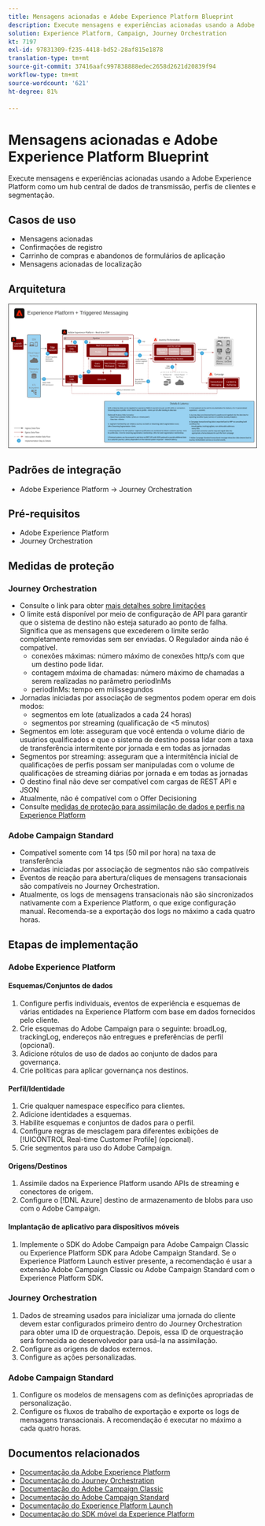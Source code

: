```yaml
---
title: Mensagens acionadas e Adobe Experience Platform Blueprint
description: Execute mensagens e experiências acionadas usando a Adobe Experience Platform como um hub central de dados de transmissão, perfis de clientes e segmentação.
solution: Experience Platform, Campaign, Journey Orchestration
kt: 7197
exl-id: 97831309-f235-4418-bd52-28af815e1878
translation-type: tm+mt
source-git-commit: 37416aafc997838888edec2658d2621d20839f94
workflow-type: tm+mt
source-wordcount: '621'
ht-degree: 81%

---
```


# Mensagens acionadas e Adobe Experience Platform Blueprint

Execute mensagens e experiências acionadas usando a Adobe Experience Platform como um hub central de dados de transmissão, perfis de clientes e segmentação.

## Casos de uso

* Mensagens acionadas
* Confirmações de registro
* Carrinho de compras e abandonos de formulários de aplicação
* Mensagens acionadas de localização

## Arquitetura

<img src="assets/triggered.svg" alt="Arquitetura de referência para o blueprint do Triggered Messaging e do Adobe Experience Platform" style="border:1px solid #4a4a4a" />

## Padrões de integração

* Adobe Experience Platform -> Journey Orchestration

## Pré-requisitos

* Adobe Experience Platform
* Journey Orchestration

## Medidas de proteção

### Journey Orchestration

* Consulte o link para obter [mais detalhes sobre limitações](https://experienceleague.adobe.com/docs/journeys/using/starting-with-journeys/limitations.html?lang=pt-BR#starting-with-journeys)
* O limite está disponível por meio de configuração de API para garantir que o sistema de destino não esteja saturado ao ponto de falha. Significa que as mensagens que excederem o limite serão completamente removidas sem ser enviadas. O Regulador ainda não é compatível.
   * conexões máximas: número máximo de conexões http/s com que um destino pode lidar.
   * contagem máxima de chamadas: número máximo de chamadas a serem realizadas no parâmetro periodInMs
   * periodInMs: tempo em milissegundos
* Jornadas iniciadas por associação de segmentos podem operar em dois modos:
   * segmentos em lote (atualizados a cada 24 horas)
   * segmentos por streaming (qualificação de &lt;5 minutos)
* Segmentos em lote: asseguram que você entenda o volume diário de usuários qualificados e que o sistema de destino possa lidar com a taxa de transferência intermitente por jornada e em todas as jornadas
* Segmentos por streaming: asseguram que a intermitência inicial de qualificações de perfis possam ser manipuladas com o volume de qualificações de streaming diárias por jornada e em todas as jornadas
* O destino final não deve ser compatível com cargas de REST API e JSON
* Atualmente, não é compatível com o Offer Decisioning
* Consulte [medidas de proteção para assimilação de dados e perfis na Experience Platform](https://experienceleague.adobe.com/docs/experience-platform/profile/guardrails.html?lang=pt-BR)

### Adobe Campaign Standard

* Compatível somente com 14 tps (50 mil por hora) na taxa de transferência
* Jornadas iniciadas por associação de segmentos não são compatíveis
* Eventos de reação para abertura/cliques de mensagens transacionais são compatíveis no Journey Orchestration.
* Atualmente, os logs de mensagens transacionais não são sincronizados nativamente com a Experience Platform, o que exige configuração manual. Recomenda-se a exportação dos logs no máximo a cada quatro horas.


## Etapas de implementação

### Adobe Experience Platform

#### Esquemas/Conjuntos de dados

1. Configure perfis individuais, eventos de experiência e esquemas de várias entidades na Experience Platform com base em dados fornecidos pelo cliente.
1. Crie esquemas do Adobe Campaign para o seguinte: broadLog, trackingLog, endereços não entregues e preferências de perfil (opcional).
1. Adicione rótulos de uso de dados ao conjunto de dados para governança.
1. Crie políticas para aplicar governança nos destinos.

#### Perfil/Identidade

1. Crie qualquer namespace específico para clientes.
1. Adicione identidades a esquemas.
1. Habilite esquemas e conjuntos de dados para o perfil.
1. Configure regras de mesclagem para diferentes exibições de [!UICONTROL Real-time Customer Profile] (opcional).
1. Crie segmentos para uso do Adobe Campaign.

#### Origens/Destinos

1. Assimile dados na Experience Platform usando APIs de streaming e conectores de origem.
1. Configure o [!DNL Azure] destino de armazenamento de blobs para uso com o Adobe Campaign.

#### Implantação de aplicativo para dispositivos móveis

1. Implemente o SDK do Adobe Campaign para Adobe Campaign Classic ou Experience Platform SDK para Adobe Campaign Standard. Se o Experience Platform Launch estiver presente, a recomendação é usar a extensão Adobe Campaign Classic ou Adobe Campaign Standard com o Experience Platform SDK.


### Journey Orchestration

1. Dados de streaming usados para inicializar uma jornada do cliente devem estar configurados primeiro dentro do Journey Orchestration para obter uma ID de orquestração. Depois, essa ID de orquestração será fornecida ao desenvolvedor para usá-la na assimilação.
1. Configure as origens de dados externos.
1. Configure as ações personalizadas.

### Adobe Campaign Standard

1. Configure os modelos de mensagens com as definições apropriadas de personalização.
1. Configure os fluxos de trabalho de exportação e exporte os logs de mensagens transacionais. A recomendação é executar no máximo a cada quatro horas.


## Documentos relacionados

* [Documentação da Adobe Experience Platform](https://experienceleague.adobe.com/docs/experience-platform.html?lang=pt-BR)
* [Documentação do Journey Orchestration](https://experienceleague.adobe.com/docs/journey-orchestration.html?lang=pt-BR)
* [Documentação do Adobe Campaign Classic](https://experienceleague.adobe.com/docs/campaign-classic.html?lang=pt-BR)
* [Documentação do Adobe Campaign Standard](https://experienceleague.adobe.com/docs/campaign-standard.html?lang=pt-BR)
* [Documentação do Experience Platform Launch](https://experienceleague.adobe.com/docs/launch.html?lang=pt-BR)
* [Documentação do SDK móvel da Experience Platform](https://experienceleague.adobe.com/docs/mobile.html?lang=pt-BR)
